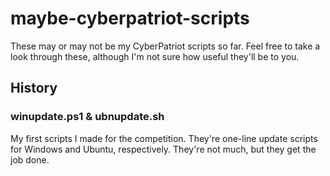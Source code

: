 # maybe-cyberpatriot-scripts
These may or may not be my CyberPatriot scripts so far. Feel free to take a look through these, although I'm not sure how useful they'll be to you.
## History
### winupdate.ps1 & ubnupdate.sh
My first scripts I made for the competition. They're one-line update scripts for Windows and Ubuntu, respectively. They're not much, but they get the job done.
